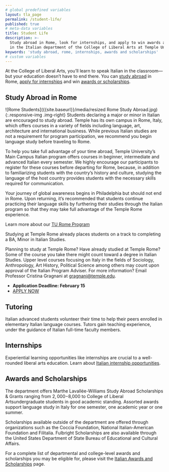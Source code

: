 ```yaml
---
# global predefined variables
layout: tla_page
permalink: /student-life/
published: true
# meta-data variables
title: Student Life
description: >-
  Study abroad in Rome, look for internships, and apply to win awards and scholarships 
  in the Italian department of the College of Liberal Arts at Temple University.
keywords: 'study abroad, rome, internships, awards and scholarships'
# custom variables
---
```

At the College of Liberal Arts, you’ll learn to speak Italian in the classroom—but your education doesn’t have to end there. You can [study abroad](#study-abroad-in-rome) in Rome, [apply for internships](#internships) and win [awards or scholarships](#awards-and-scholarships).

## Study Abroad in Rome
![Rome Students]({{site.baseurl}}/media/resized Rome Study Abroad.jpg){:.responsive-img .img-right}
Students declaring a major or minor in Italian are encouraged to study abroad. Temple has its own campus in Rome, Italy, which offers courses in a variety of fields including language, art, architecture and international business. While previous Italian studies are not a requirement for program participation, we recommend you begin language study before traveling to Rome.

To help you take full advantage of your time abroad, Temple University’s Main Campus Italian program offers courses in beginner, intermediate and advanced Italian every semester. We highly encourage our participants to register for these courses before departing for Rome, because, in addition to familiarizing students with the country’s history and culture, studying the language of the host country provides students with the necessary skills required for communication.

Your journey of global awareness begins in Philadelphia but should not end in Rome. Upon returning, it’s recommended that students continue practicing their language skills by furthering their studies through the Italian program so that they may take full advantage of the Temple Rome experience.

Learn more about our [TU Rome Program](https://studyabroad.temple.edu/sites/temple-rome-semester) 

Studying at Temple Rome already places students on a track to completing a BA, Minor in Italian Studies.

Planning to study at Temple Rome? Have already studied at Temple Rome? Some of the course you take there might count toward a degree in Italian Studies. Upper level courses focusing on Italy in the fields of Sociology, Anthropology, Art History, Political Science among others may count upon approval of the Italian Program Adviser. For more information? Email Professor Cristina Gragnani at gragnani@temple.edu. 

- **Application Deadline: February 15** <br>
- [APPLY NOW](https://studyabroad.temple.edu/sites/temple-rome-undergraduate-summer) <br>

## Tutoring
Italian advanced students volunteer their time to help their peers enrolled in elementary Italian language courses. Tutors gain teaching experience, under the guidance of Italian full-time faculty members.

## Internships
Experiential learning opportunities like internships are crucial to a well-rounded liberal arts education. Learn about [Italian internship opportunities](https://www.temple.edu/academics/degrees-programs/undegraduate-majors-minors/italian-major-ba-ital/careers-internships-opportunities).

## Awards and Scholarships
The department offers Marthe Lavallée-Williams Study Abroad Scholarships & Grants ranging from $2,000-$8,000 to College of Liberal Artsundergraduate students in good academic standing. Assorted awards support language study in Italy for one semester, one academic year or one summer.

Scholarships available outside of the department are offered through organizations such as the Coccia Foundation, National Italian-American Foundation and Filitalia. Fulbright Scholarships are also available through the United States Department of State Bureau of Educational and Cultural Affairs.

For a complete list of departmental and college-level awards and scholarships you may be eligible for, please visit the [Italian Awards and Scholarships](https://www.temple.edu/academics/degree-programs/italian-major-la-ital-ba) page.
